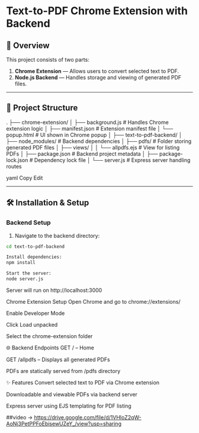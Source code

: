 # Text-to-PDF Chrome Extension with Backend

## 🚀 Overview

This project consists of two parts:

1. **Chrome Extension** — Allows users to convert selected text to PDF.
2. **Node.js Backend** — Handles storage and viewing of generated PDF files.

---

## 📁 Project Structure

.
├── chrome-extension/
│ ├── background.js # Handles Chrome extension logic
│ ├── manifest.json # Extension manifest file
│ └── popup.html # UI shown in Chrome popup
│
├── text-to-pdf-backend/
│ ├── node_modules/ # Backend dependencies
│ ├── pdfs/ # Folder storing generated PDF files
│ ├── views/
│ │ └── allpdfs.ejs # View for listing PDFs
│ ├── package.json # Backend project metadata
│ ├── package-lock.json # Dependency lock file
│ └── server.js # Express server handling routes

yaml
Copy
Edit

---

## 🛠 Installation & Setup

### Backend Setup

1. Navigate to the backend directory:

```bash
cd text-to-pdf-backend
```
```bash
Install dependencies:
npm install
```
```bash
Start the server:
node server.js
```
Server will run on http://localhost:3000

Chrome Extension Setup
Open Chrome and go to chrome://extensions/

Enable Developer Mode

Click Load unpacked

Select the chrome-extension folder

🌐 Backend Endpoints
GET / – Home

GET /allpdfs – Displays all generated PDFs

PDFs are statically served from /pdfs directory

✨ Features
Convert selected text to PDF via Chrome extension

Downloadable and viewable PDFs via backend server

Express server using EJS templating for PDF listing

##video ->
https://drive.google.com/file/d/1VHloZ2qW-AoNj3PetPPFoEbisewUZeY_/view?usp=sharing
